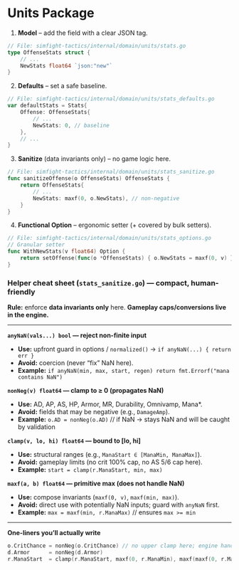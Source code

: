 # Units Package

1) **Model** – add the field with a clear JSON tag.
```go
// File: simfight-tactics/internal/domain/units/stats.go
type OffenseStats struct {
    // ...
    NewStats float64 `json:"new"`
}
```
2) **Defaults** – set a safe baseline.
```go
// File: simfight-tactics/internal/domain/units/stats_defaults.go
var defaultStats = Stats{
    Offense: OffenseStats{
        // ...
        NewStats: 0, // baseline
    },
    // ...
}
```
3) **Sanitize** (data invariants only) – no game logic here.
```go
// File: simfight-tactics/internal/domain/units/stats_sanitize.go
func sanitizeOffense(o OffenseStats) OffenseStats {
    return OffenseStats{
        // ...
        NewStats: maxf(0, o.NewStats), // non-negative
    }
}
```
4) **Functional Option** – ergonomic setter (+ covered by bulk setters).
```go
// File: simfight-tactics/internal/domain/units/stats_options.go
// Granular setter
func WithNewStats(v float64) Option {
    return setOffense(func(o *OffenseStats) { o.NewStats = maxf(0, v) })
}
```

### Helper cheat sheet (`stats_sanitize.go`) — compact, human-friendly

**Rule:** enforce **data invariants only** here. **Gameplay caps/conversions live in the engine.**

---

**`anyNaN(vals...) bool` — reject non-finite input**
- **Use:** upfront guard in options / `normalized()` → `if anyNaN(...) { return err }`
- **Avoid:** coercion (never “fix” NaN here).
- **Example:** `if anyNaN(min, max, start, regen) return fmt.Errorf("mana contains NaN")`

**`nonNeg(v) float64` — clamp to ≥ 0 (propagates NaN)**
- **Use:** AD, AP, AS, HP, Armor, MR, Durability, Omnivamp, Mana*.
- **Avoid:** fields that may be negative (e.g., `DamageAmp`).
- **Example:** `o.AD = nonNeg(o.AD)`  // if NaN → stays NaN and will be caught by validation

**`clamp(v, lo, hi) float64` — bound to [lo, hi]**
- **Use:** structural ranges (e.g., `ManaStart ∈ [ManaMin, ManaMax]`).
- **Avoid:** gameplay limits (no crit 100% cap, no AS 5/6 cap here).
- **Example:** `start = clamp(r.ManaStart, min, max)`

**`maxf(a, b) float64` — primitive max (does not handle NaN)**
- **Use:** compose invariants (`maxf(0, v)`, `maxf(min, max)`).
- **Avoid:** direct use with potentially NaN inputs; guard with `anyNaN` first.
- **Example:** `max = maxf(min, r.ManaMax)`  // ensures `max >= min`

---

**One-liners you’ll actually write**
```go
o.CritChance = nonNeg(o.CritChance) // no upper clamp here; engine handles overflow
d.Armor      = nonNeg(d.Armor)
r.ManaStart  = clamp(r.ManaStart, maxf(0, r.ManaMin), maxf(maxf(0, r.ManaMin), r.ManaMax))
